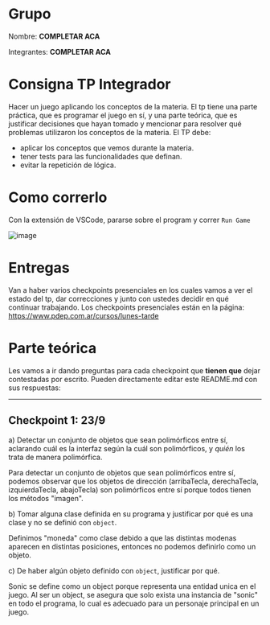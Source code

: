 # Grupo

Nombre: **COMPLETAR ACA**

Integrantes: **COMPLETAR ACA**

# Consigna TP Integrador

Hacer un juego aplicando los conceptos de la materia. El tp tiene una parte práctica, que es programar el juego en sí, y una parte teórica, que es justificar decisiones que hayan tomado y mencionar para resolver qué problemas utilizaron los conceptos de la materia.
El TP debe:
- aplicar los conceptos que vemos durante la materia.
- tener tests para las funcionalidades que definan.
- evitar la repetición de lógica.

# Como correrlo

Con la extensión de VSCode, pararse sobre el program y correr `Run Game`

![image](https://github.com/user-attachments/assets/532b04d4-dca8-4887-aa47-a3c631b42568)


# Entregas

Van a haber varios checkpoints presenciales en los cuales vamos a ver el estado del tp, dar correcciones y junto con ustedes decidir en qué continuar trabajando.
Los checkpoints presenciales están en la página: https://www.pdep.com.ar/cursos/lunes-tarde

# Parte teórica

Les vamos a ir dando preguntas para cada checkpoint que **tienen que** dejar contestadas por escrito. Pueden directamente editar este README.md con sus respuestas:

--------------------

## Checkpoint 1: 23/9

a) Detectar un conjunto de objetos que sean polimórficos entre sí, aclarando cuál es la interfaz según la cuál son polimórficos, y _quién_ los trata de manera polimórfica.

Para detectar un conjunto de objetos que sean polimórficos entre sí, podemos observar que los objetos de dirección (arribaTecla, derechaTecla, izquierdaTecla, abajoTecla) son polimórficos entre sí porque todos tienen los métodos "imagen".

b) Tomar alguna clase definida en su programa y justificar por qué es una clase y no se definió con `object`.

Definimos "moneda" como clase debido a que las distintas modenas aparecen en distintas posiciones, entonces no podemos definirlo como un objeto.

c) De haber algún objeto definido con `object`, justificar por qué.

Sonic se define como un object porque representa una entidad unica en el juego.
Al ser un object, se asegura que solo exista una instancia de "sonic" en todo el programa, lo cual es adecuado para un personaje principal en un juego. 
